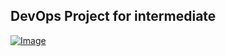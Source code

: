 ## DevOps Project for intermediate   

[![Image](https://github.com/yankils/Simple-DevOps-Project/blob/master/Devops_course.PNG "DevOps Project - CI/CD with Jenkins Ansible Docker Kubernetes ")](https://www.udemy.com/course/valaxy-devops/?referralCode=8147A5CF4C8C7D9E253F)
